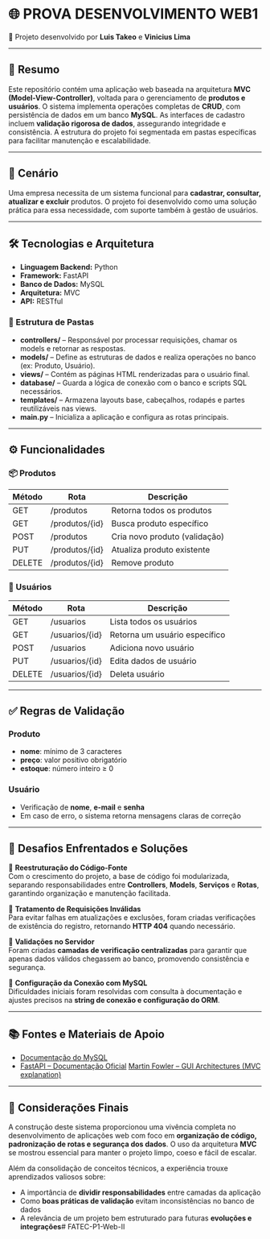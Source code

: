 # 🌐 PROVA DESENVOLVIMENTO WEB1

📌 Projeto desenvolvido por **Luis Takeo** e **Vinicius Lima**  

---

## 📝 Resumo

Este repositório contém uma aplicação web baseada na arquitetura **MVC (Model-View-Controller)**, voltada para o gerenciamento de **produtos e usuários**. O sistema implementa operações completas de **CRUD**, com persistência de dados em um banco **MySQL**. As interfaces de cadastro incluem **validação rigorosa de dados**, assegurando integridade e consistência. A estrutura do projeto foi segmentada em pastas específicas para facilitar manutenção e escalabilidade.

---

## 🎯 Cenário

Uma empresa necessita de um sistema funcional para **cadastrar, consultar, atualizar e excluir** produtos. O projeto foi desenvolvido como uma solução prática para essa necessidade, com suporte também à gestão de usuários.

---

## 🛠️ Tecnologias e Arquitetura

- **Linguagem Backend:** Python  
- **Framework:** FastAPI  
- **Banco de Dados:** MySQL  
- **Arquitetura:** MVC  
- **API:** RESTful  

### 📁 Estrutura de Pastas

- **controllers/** – Responsável por processar requisições, chamar os models e retornar as respostas.  
- **models/** – Define as estruturas de dados e realiza operações no banco (ex: Produto, Usuário).  
- **views/** – Contém as páginas HTML renderizadas para o usuário final.  
- **database/** – Guarda a lógica de conexão com o banco e scripts SQL necessários.  
- **templates/** – Armazena layouts base, cabeçalhos, rodapés e partes reutilizáveis nas views.  
- **main.py** – Inicializa a aplicação e configura as rotas principais.


---

## ⚙️ Funcionalidades

### 📦 Produtos

| Método | Rota               | Descrição                        |
|--------|--------------------|----------------------------------|
| GET    | /produtos          | Retorna todos os produtos        |
| GET    | /produtos/{id}     | Busca produto específico         |
| POST   | /produtos          | Cria novo produto (validação)   |
| PUT    | /produtos/{id}     | Atualiza produto existente       |
| DELETE | /produtos/{id}     | Remove produto                   |

### 👤 Usuários

| Método | Rota              | Descrição                          |
|--------|-------------------|------------------------------------|
| GET    | /usuarios         | Lista todos os usuários            |
| GET    | /usuarios/{id}    | Retorna um usuário específico      |
| POST   | /usuarios         | Adiciona novo usuário              |
| PUT    | /usuarios/{id}    | Edita dados de usuário             |
| DELETE | /usuarios/{id}    | Deleta usuário                     |

---

## ✅ Regras de Validação

### Produto

- **nome**: mínimo de 3 caracteres  
- **preço**: valor positivo obrigatório  
- **estoque**: número inteiro ≥ 0  

### Usuário

- Verificação de **nome**, **e-mail** e **senha**  
- Em caso de erro, o sistema retorna mensagens claras de correção  

---

## 🚧 Desafios Enfrentados e Soluções

🔹 **Reestruturação do Código-Fonte**  
Com o crescimento do projeto, a base de código foi modularizada, separando responsabilidades entre **Controllers**, **Models**, **Serviços** e **Rotas**, garantindo organização e manutenção facilitada.

🔹 **Tratamento de Requisições Inválidas**  
Para evitar falhas em atualizações e exclusões, foram criadas verificações de existência do registro, retornando **HTTP 404** quando necessário.

🔹 **Validações no Servidor**  
Foram criadas **camadas de verificação centralizadas** para garantir que apenas dados válidos chegassem ao banco, promovendo consistência e segurança.

🔹 **Configuração da Conexão com MySQL**  
Dificuldades iniciais foram resolvidas com consulta à documentação e ajustes precisos na **string de conexão e configuração do ORM**.

---

## 📚 Fontes e Materiais de Apoio

- [Documentação do MySQL](https://dev.mysql.com/doc/)  
- [FastAPI – Documentação Oficial](https://fastapi.tiangolo.com/) 
[Martin Fowler – GUI Architectures (MVC explanation)](https://martinfowler.com/eaaDev/uiArchs.html) 

---

## 🏁 Considerações Finais

A construção deste sistema proporcionou uma vivência completa no desenvolvimento de aplicações web com foco em **organização de código, padronização de rotas e segurança dos dados**. O uso da arquitetura **MVC** se mostrou essencial para manter o projeto limpo, coeso e fácil de escalar.

Além da consolidação de conceitos técnicos, a experiência trouxe aprendizados valiosos sobre:

- A importância de **dividir responsabilidades** entre camadas da aplicação  
- Como **boas práticas de validação** evitam inconsistências no banco de dados  
- A relevância de um projeto bem estruturado para futuras **evoluções e integrações**# FATEC-P1-Web-II
